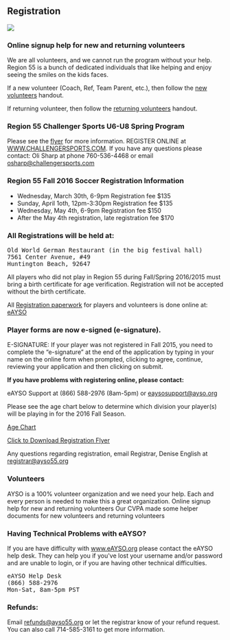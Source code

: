 ## Registration

<a href="http://www.eayso.org/" target="_blank"><img src="http://www.ayso.org/Assets/For+Volunteers/Resources/Marketing+Toolkit/eayso_signup_btn.png" border="0"></a>

### Online signup help for new and returning volunteers

We are all volunteers, and we cannot run the program without your help. Region 55 is a bunch of dedicated individuals that like helping and enjoy seeing the smiles on the kids faces.

If a new volunteer (Coach, Ref, Team Parent, etc.), then follow the [new volunteers](/docs/Fall2015/New%20volunteers.pdf) handout.

If returning volunteer, then follow the [returning volunteers](/docs/Fall2015/Returning%20volunteers.pdf) handout.

### Region 55 Challenger Sports U6-U8 Spring Program

Please see the [flyer](/docs/Spring2016/AYSO-55-Skills-League-Flyer-Feb-2016.pdf) 
for more information. REGISTER ONLINE at [WWW.CHALLENGERSPORTS.COM](https://challenger.mycustomevent.com/ShoppingCart.aspx?com=detailview&iid=81345&m=0&cid=313&zip=92647&zipdis=30&returncom=productlist). If you have any questions please contact: Oli Sharp at phone 760-536-4468 or
 email osharp@challengersports.com

### Region 55 Fall 2016 Soccer Registration Information

* Wednesday, March 30th, 6-9pm     Registration fee $135
* Sunday, April 1oth, 12pm-3:30pm	 Registration fee $135
* Wednesday, May 4th, 6-9pm	Registration fee $150
* After the May 4th registration, late registration fee $170

### All Registrations will be held at:

<pre>
Old World German Restaurant (in the big festival hall)
7561 Center Avenue, #49
Huntington Beach, 92647
</pre>

All players who did not play in Region 55 during Fall/Spring 2016/2015 must bring a birth certificate for age verification.  Registration will not be accepted without the birth certificate.

All [Registration paperwork](/docs/Fall2016/OnlineEaysoRegistrationpromotionfromNational.pdf) for players and volunteers is done online at: [eAYSO](www.eayso.org) 

### Player forms are now e-signed (e-signature).  

E-SIGNATURE:  If your player was not registered in Fall 2015, you need to complete the “e-signature” at the end of the application by typing in your name on the online form when prompted, clicking to agree, continue, reviewing your application and then clicking on submit.  

**If you have problems with registering online, please contact:**

eAYSO Support at (866) 588-2976 (8am-5pm) or eaysosupport@ayso.org 

Please see the age chart below to determine which division your player(s) will be playing in for the 2016 Fall Season.

[Age Chart](/docs/Fall2016/AgeGuidefor2016-2017Season.pdf)

[Click to Download Registration Flyer](/docs/Fall2016/2016RegistrationFlyer.pdf)

Any questions regarding registration, email Registrar, Denise English at registrar@ayso55.org

### Volunteers

AYSO is a 100% volunteer organization and we need your help.  Each and every person is needed to make this a great organization. 
Online signup help for new and returning volunteers
Our CVPA made some helper documents for new volunteers and returning volunteers







<!--


### Player Registration

[Spring 2016](/docs/Spring2016/SPRING-2016-SOCCER-REGISTRATION-V2.pdf) registration is now available.


[AYSO 2015 Season age chart](/docs/Fall2015/Age%20Guide%20for%202015-2016%20Season.pdf)

[More Fall 2015 registration info](/docs/Fall2015/Fall%20Registration%202015%20info.pdf) has further details.

There is some help from the 2014 Fall season dealing with [eAYSO Preregistration Information](/docs/Fall2014/eAYSO%20Pre-Registration%20info.pdf) that you might find useful.


### Spring 2015 Soccer Registration

[Spring Soccer Information](/docs/Spring2015/Spring-2015-Soccer-Registration.pdf) is now available. Spring is Coach Select (coaches put together their teams). If you are interested in
coaching (forming a team), please contact our Spring Director (see [Division Coordinators](division-coordinators.html) page). All coaches are subject
to approval and not guaranteed a team.


### Late Registration

Mail two signed copies of the registration form (fill out at www.eayso.org) and the late registration fee of $160.00 to:

AYSO Region 55</br>
PO Box 1852</br>
Huntington Beach, CA 92647</br>

If there is a spot available on a team, your player will be placed.  If not, your player will be placed on a waiting list.  Please note, we get drops and do take players from the wait list.  October 1, 2014 is the last date to place a player on a team.  If your player is not placed, a full refund will be issued.

If you have any questions, please email registrar@ayso55.org or call 714/488-5063.



-->

### Having Technical Problems with eAYSO?

If you are have difficulty with www.eAYSO.org please contact the eAYSO help desk. They can help you if you've lost your username and/or password and are unable to login, or if you are having other technical difficulties.

<pre>
eAYSO Help Desk
(866) 588-2976
Mon-Sat, 8am-5pm PST
</pre>


### Refunds:

Email [refunds@ayso55.org](mailto:refunds@ayso55.org) or let the registrar know of your refund request. You can also call 714-585-3161 to get more information.
